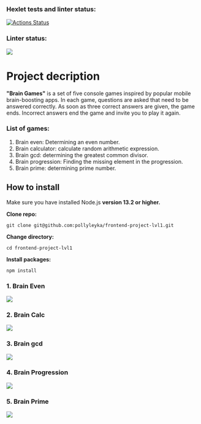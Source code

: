 ### Hexlet tests and linter status:
[![Actions Status](https://github.com/dofalami/frontend-project-44/workflows/hexlet-check/badge.svg)](https://github.com/dofalami/frontend-project-44/actions)

### Linter status:
<a href="https://codeclimate.com/github/dofalami/frontend-project-44/maintainability"><img src="https://api.codeclimate.com/v1/badges/d9c7c278fd88adfbef2e/maintainability" /></a>

# Project decription
**"Brain Games"** is a set of five console games inspired by popular mobile brain-boosting apps. In each game, questions are asked that need to be answered correctly. As soon as three correct answers are given, the game ends. Incorrect answers end the game and invite you to play it again.

### List of games:
1. Brain even: Determining an even number.
2. Brain calculator: calculate random arithmetic expression.
3. Brain gcd: determining the greatest common divisor.
4. Brain progression: Finding the missing element in the progression.
5. Brain prime: determining prime number.

## How to install
Make sure you have installed Node.js **version 13.2 or higher.**

**Clone repo:**
```
git clone git@github.com:pollyleyka/frontend-project-lvl1.git
```

**Change directory:**
```
cd frontend-project-lvl1
```

**Install packages:**
```
npm install
```

### 1. Brain Even

<a href="https://asciinema.org/a/ruR3z6rP3z2BNDc2EhkB3c0dv" target="_blank"><img src="https://asciinema.org/a/ruR3z6rP3z2BNDc2EhkB3c0dv.svg" /></a>

### 2. Brain Calc

<a href="https://asciinema.org/a/530347" target="_blank"><img src="https://asciinema.org/a/530347.svg" /></a>

### 3. Brain gcd

<a href="https://asciinema.org/a/532347" target="_blank"><img src="https://asciinema.org/a/532347.svg" /></a>

### 4. Brain Progression

<a href="https://asciinema.org/a/533566" target="_blank"><img src="https://asciinema.org/a/533566.svg" /></a>

### 5. Brain Prime

<a href="https://asciinema.org/a/533587" target="_blank"><img src="https://asciinema.org/a/533587.svg" /></a>
